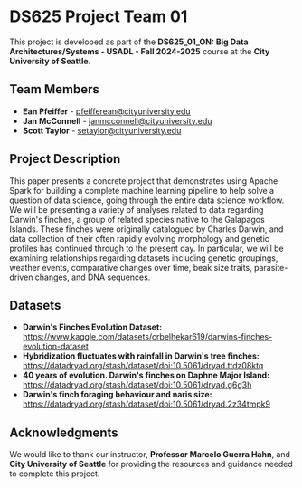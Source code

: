 # **DS625 Project Team 01**

This project is developed as part of the **DS625_01_ON: Big Data Architectures/Systems - USADL - Fall 2024-2025** course at the **City University of Seattle**.

## **Team Members**

- **Ean Pfeiffer** - [pfeifferean@cityuniversity.edu](mailto:pfeifferean@cityuniversity.edu)
- **Jan McConnell** - [janmcconnell@cityuniversity.edu](mailto:janmcconnell@cityuniversity.edu)
- **Scott Taylor** - [setaylor@cityuniversity.edu](mailto:setaylor@cityuniversity.edu)

## **Project Description**

This paper presents a concrete project that demonstrates using Apache Spark for building a complete machine learning pipeline to help solve a question of data science, going through the entire data science workflow. We will be presenting a variety of analyses related to data regarding Darwin's finches, a group of related species native to the Galapagos Islands. These finches were originally catalogued by Charles Darwin, and data collection of their often rapidly evolving morphology and genetic profiles has continued through to the present day. In particular, we will be examining relationships regarding datasets including genetic groupings, weather events, comparative changes over time, beak size traits, parasite-driven changes, and DNA sequences.

## **Datasets**

- **Darwin's Finches Evolution Dataset:** <https://www.kaggle.com/datasets/crbelhekar619/darwins-finches-evolution-dataset>
- **Hybridization fluctuates with rainfall in Darwin's tree finches:** <https://datadryad.org/stash/dataset/doi:10.5061/dryad.ttdz08ktq>
- **40 years of evolution. Darwin's finches on Daphne Major Island:** <https://datadryad.org/stash/dataset/doi:10.5061/dryad.g6g3h>
- **Darwin's finch foraging behaviour and naris size:** <https://datadryad.org/stash/dataset/doi:10.5061/dryad.2z34tmpk9>

## **Acknowledgments**

We would like to thank our instructor, **Professor Marcelo Guerra Hahn**, and **City University of Seattle** for providing the resources and guidance needed to complete this project.
